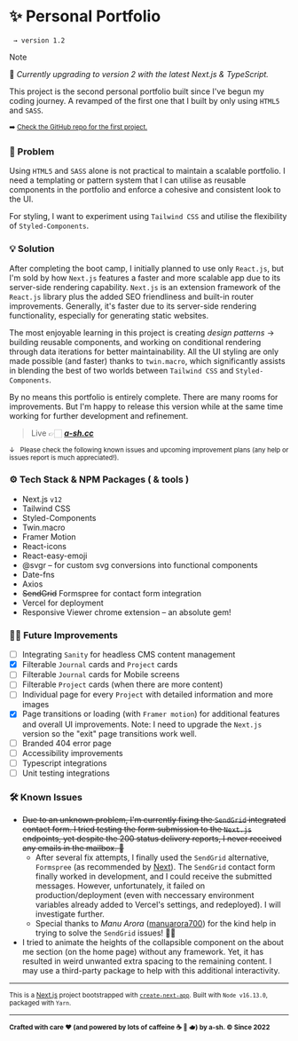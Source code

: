 # ✨ Personal Portfolio

```
 → version 1.2
```

> [!NOTE]
> 🚧 _Currently upgrading to version 2 with the latest Next.js & TypeScript._

This project is the second personal portfolio built since I've begun my coding journey. A revamped of the first one that I built by only using `HTML5` and `SASS`.

<sub> ➡️ [Check the GitHub repo for the first project.](https://github.com/a-sh-dev/T1A2_Portfolio)</sub>

### 🤔 Problem

Using `HTML5` and `SASS` alone is not practical to maintain a scalable portfolio. I need a templating or pattern system that I can utilise as reusable components in the portfolio and enforce a cohesive and consistent look to the UI.

For styling, I want to experiment using `Tailwind CSS` and utilise the flexibility of `Styled-Components`.

### 💡 Solution

After completing the boot camp, I initially planned to use only `React.js`, but I'm sold by how `Next.js` features a faster and more scalable app due to its server-side rendering capability. `Next.js` is an extension framework of the `React.js` library plus the added SEO friendliness and built-in router improvements. Generally, it's faster due to its server-side rendering functionality, especially for generating static websites.

The most enjoyable learning in this project is creating _design patterns_ → building reusable components, and working on conditional rendering through data iterations for better maintainability. All the UI styling are only made possible (and faster) thanks to `twin.macro`, which significantly assists in blending the best of two worlds between `Tailwind CSS` and `Styled-Components`.

By no means this portfolio is entirely complete. There are many rooms for improvements. But I'm happy to release this version while at the same time working for further development and refinement.

> Live 👉🏻 [**_a-sh.cc_**](https://www.a-sh.cc)

<sub>&darr;   Please check the following known issues and upcoming improvement plans (any help or issues report is much appreciated!). </sub>

### ⚙️ Tech Stack & NPM Packages ( & tools )

- Next.js `v12`
- Tailwind CSS
- Styled-Components
- Twin.macro
- Framer Motion
- React-icons
- React-easy-emoji
- @svgr – for custom svg conversions into functional components
- Date-fns
- Axios
- <s>SendGrid</s> Formspree for contact form integration
- Vercel for deployment
- Responsive Viewer chrome extension – an absolute gem!

### 💪🏼 Future Improvements

- [ ] Integrating `Sanity` for headless CMS content management
- [x] Filterable `Journal` cards and `Project` cards
- [ ] Filterable `Journal` cards for Mobile screens
- [ ] Filterable `Project` cards (when there are more content)
- [ ] Individual page for every `Project` with detailed information and more images
- [x] Page transitions or loading (with `Framer motion`) for additional features and overall UI improvements. Note: I need to upgrade the `Next.js` version so the "exit" page transitions work well.
- [ ] Branded 404 error page
- [ ] Accessibility improvements
- [ ] Typescript integrations
- [ ] Unit testing integrations

### 🛠 Known Issues

- <s>Due to an unknown problem, I'm currently fixing the `SendGrid` integrated contact form. I tried testing the form submission to the `Next.js` endpoints, yet despite the 200 status delivery reports, I never received any emails in the mailbox. 🥲</s>
  - After several fix attempts, I finally used the `SendGrid` alternative, `Formspree` (as recommended by [Next](https://vercel.com/guides/deploying-react-forms-using-formspree-with-vercel)). The `SendGrid` contact form finally worked in development, and I could receive the submitted messages. However, unfortunately, it failed on production/deployment (even with neccessary environment variables already added to Vercel's settings, and redeployed). I will investigate further.
  - Special thanks to _Manu Arora_ ([manuarora700](https://github.com/manuarora700)) for the kind help in trying to solve the `SendGrid` issues! 🙌🏼
- I tried to animate the heights of the collapsible component on the about me section (on the home page) without any framework. Yet, it has resulted in weird unwanted extra spacing to the remaining content. I may use a third-party package to help with this additional interactivity.

---

<sub>This is a [Next.js](https://nextjs.org/) project bootstrapped with [`create-next-app`](https://github.com/vercel/next.js/tree/canary/packages/create-next-app). Built with `Node v16.13.0`, packaged with `Yarn`.</sub>

---

<sub>**Crafted with care ❤ (and powered by lots of caffeine ☕️ 🍵 🫖) by a-sh. © Since 2022**</sub>
